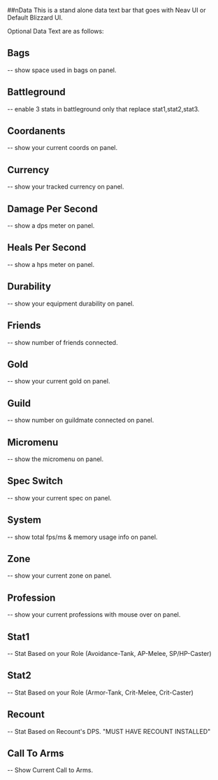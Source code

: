 ##nData
This is a stand alone data text bar that goes with Neav UI or Default Blizzard UI.

Optional Data Text are as follows:
## Bags
 -- show space used in bags on panel.
 
## Battleground
 -- enable 3 stats in battleground only that replace stat1,stat2,stat3.
 
## Coordanents
 -- show your current coords on panel.
 
## Currency
 -- show your tracked currency on panel.
## Damage Per Second
 -- show a dps meter on panel.
 
## Heals Per Second
 -- show a hps meter on panel.
 
## Durability
 -- show your equipment durability on panel.
 
## Friends
 -- show number of friends connected.
 
## Gold
 -- show your current gold on panel.
 
## Guild
 -- show number on guildmate connected on panel.
 
## Micromenu
 -- show the micromenu on panel.
 
## Spec Switch
 -- show your current spec on panel.
 
## System
 -- show total fps/ms & memory usage info on panel.
 
## Zone
 -- show your current zone on panel.
 
## Profession
 -- show your current professions with mouse over on panel.
 
## Stat1
 -- Stat Based on your Role (Avoidance-Tank, AP-Melee, SP/HP-Caster)
 
## Stat2
 -- Stat Based on your Role (Armor-Tank, Crit-Melee, Crit-Caster)
 
## Recount
 -- Stat Based on Recount's DPS. "MUST HAVE RECOUNT INSTALLED"
 
## Call To Arms
 -- Show Current Call to Arms.
 